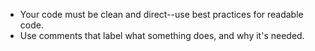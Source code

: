 - Your code must be clean and direct--use best practices for readable code.
- Use comments that label what something does, and why it's needed. 
